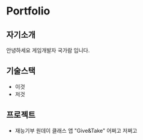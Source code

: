 # Portfolio
## 자기소개
안녕하세요 게임개발자 국가람 입니다.
## 기술스택
* 이것
* 저것
## 프로젝트
* 재능기부 원데이 클래스 앱 "Give&Take"
    어쩌고 저쩌고
